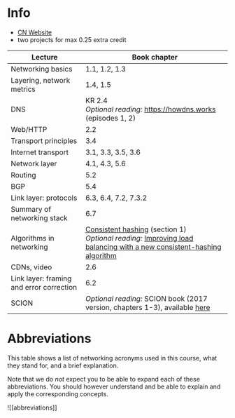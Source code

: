 
# Info
- [CN Website](https://netsec.ethz.ch/courses/cn-2025/)
- two projects for max 0.25 extra credit

| Lecture                                  | Book chapter                                                                                                                                                                                                                                                                                      |
| ---------------------------------------- | ------------------------------------------------------------------------------------------------------------------------------------------------------------------------------------------------------------------------------------------------------------------------------------------------- |
| Networking basics                        | 1.1, 1.2, 1.3                                                                                                                                                                                                                                                                                     |
| Layering, network metrics                | 1.4, 1.5                                                                                                                                                                                                                                                                                          |
| DNS                                      | KR 2.4<br>*Optional reading:* <https://howdns.works> (episodes 1, 2)                                                                                                                                                                                                                              |
| Web/HTTP                                 | 2.2                                                                                                                                                                                                                                                                                               |
| Transport principles                     | 3.4                                                                                                                                                                                                                                                                                               |
| Internet transport                       | 3.1, 3.3, 3.5, 3.6                                                                                                                                                                                                                                                                                |
| Network layer                            | 4.1, 4.3, 5.6                                                                                                                                                                                                                                                                                     |
| Routing                                  | 5.2                                                                                                                                                                                                                                                                                               |
| BGP                                      | 5.4                                                                                                                                                                                                                                                                                               |
| Link layer: protocols                    | 6.3, 6.4, 7.2, 7.3.2                                                                                                                                                                                                                                                                              |
| Summary of networking stack              | 6.7                                                                                                                                                                                                                                                                                               |
| Algorithms in networking                 | [Consistent hashing](http://theory.stanford.edu/~tim/s17/l/l1.pdf) (section 1)<br>*Optional reading:* [Improving load balancing with a new consistent-hashing algorithm](https://medium.com/vimeo-engineering-blog/improving-load-balancing-with-a-new-consistent-hashing-algorithm-9f1bd75709ed) |
| CDNs, video                              | 2.6                                                                                                                                                                                                                                                                                               |
| Link layer: framing and error correction | 6.2                                                                                                                                                                                                                                                                                               |
| SCION                                    | *Optional reading:* SCION book (2017 version, chapters 1-3), available [here](https://scion-architecture.net/pdf/SCION-book.pdf)                                                                                                                                                                  |

# Abbreviations

This table shows a list of networking acronyms used in this course, what they stand for, and a brief explanation.

Note that we do *not* expect you to be able to expand each of these abbreviations. You should however understand and be able to explain and apply the corresponding concepts.

![[abbreviations]]

